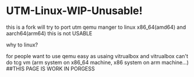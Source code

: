#  UTM-Linux-WIP-Unusable!
this is a fork will try to port utm qemu manger to linux x86_64(amd64) and aarch64(arm64)
this is not USABLE

why to linux?

for people want to use qemu easy as usaing vitrualbox and vitrualbox can't do tcg vm (arm system on x86_64 machine, x86 system on arm machine...)
##THIS PAGE IS WORK IN PORGESS 
